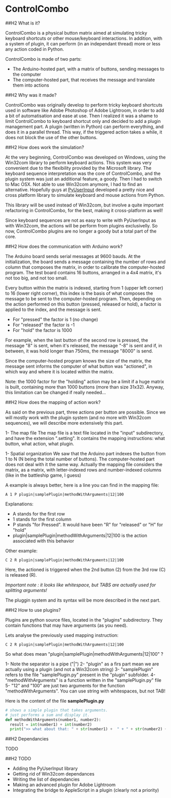 ControlCombo
============

##H2 What is it?

ControlCombo is a physical button matrix aimed at simulating tricky keyboard shortcuts or other mouse/keyboard interactions. In addition, with a system of plugin, it can perform (in an independant thread) more or less any action coded in Python.

ControlCombo is made of two parts:
- The Arduino-hosted part, with a matrix of buttons, sending messages to the computer
- The computer-hosted part, that receives the message and translate them into actions



##H2 Why was it made?

ControlCombo was originally develop to perform tricky keyboard shortcuts used in software like Adobe Photoshop of Adobe Lightroom, in order to add a bit of automatisation and ease at use.
Then I realized it was a shame to limit ControlCombo to keyboard shortcut only and decided to add a plugin management part. A plugin (written in Python) can perform everything, and does it in a parallel thread. This way, if the triggered action takes a while, it does not block the use of the other buttons.



##H2 How does work the simulation?

At the very beginning, ControlCombo was developed on Windows, using the Win32com library to perform keyboard actions. This system was very convenient due to the flexibility provided by the Microsoft library. The keyboard sequence interpretation was the core of ControlCombo, and the plugin system was just an additional feature, a goody.
Then I had to switch to Mac OSX. Not able to use Win32com anymore, I had to find an alternative. Hopefully guys at [PyUserInput](https://github.com/SavinaRoja/PyUserInput) developed a pretty nice and cross platform library to simulate keyboard and mouse actions from Python.

This library will be used instead of Win32com, but involve a quite important refactoring in ControlCombo, for the best, making it cross-platform as well!

Since keyboard sequences are not as easy to write with PyUserInput as with Win32com, the actions will be perform from plugins exclusivelly. So now, ControlCombo plugins are no longer a goody but a total part of the core.



##H2 How does the communication with Arduino work?

The Arduino board sends serial messages at 9600 bauds. At the initialization, the board sends a message containing the number of rows and column that composes the matrix, in order to calibrate the computer-hosted program. The test board contains 16 buttons, arranged in a 4x4 matrix, it's not too big, and not too small.

Every button within the matrix is indexed, starting from 1 (upper left corner) to 16 (lower right corner), this index is the basis of what composes the message to be sent to the computer-hosted program. Then, depending on the action performed on this button (pressed, released or hold), a factor is applied to the index, and the message is sent.
- For "pressed" the factor is 1 (no change)
- For "released" the factor is -1
- For "hold" the factor is 1000

For example, when the last button of the second row is pressed, the message "8" is sent, when it's released, the message "-8" is sent and if, in between, it was hold longer than 750ms, the message "8000" is send.

Since the computer-hosted program knows the size of the matrix, the message sent informs the computer of what button was "actioned", in which way and where it is located within the matrix.

Note: the 1000 factor for the "holding" action may be a limit if a huge matrix is built, containing more than 1000 buttons (more than size 31x32). Anyway, this limitation can be changed if really needed...



##H2 How does the mapping of action work?

As said on the previous part, three actions per button are possible. Since we will mostly work with the plugin system (and no more with Win32com sequences), we will describe more extensively this part.

1- The map file
The map file is a text file located in the "input" subdirectory, and have the extension ".setting". It contains the mapping instructions: what button, what action, what plugin.


1- Spatial organization
We saw that the Arduino part indexes the button from 1 to N (N being the total number of buttons). The computer-hosted part does not deal with it the same way. Actually the mapping file considers the matrix, as a matrix, with letter-indexed rows and number-indexed columns (like in the battleship game, I guess)

A example is always better, here is a line you can find in the mapping file:

```
A 1 P plugin|samplePlugin|methodWithArguments|12|100

```

Explanations:
- A stands for the first row
- 1 stands for the first column
- P stands "for Pressed". It would have been "R" for "released" or "H" for "hold"
- plugin|samplePlugin|methodWithArguments|12|100 is the action associated with this behavior

Other example:

```
C 2 R plugin|samplePlugin|methodWithArguments|12|100
```
Here, the actioned is triggered when the 2nd button (2) from the 3rd row (C) is released (R).

_Important note : it looks like whitespace, but TABS are actually used for splitting arguments!_


The pluggin system and its syntax will be more described in the next part.


##H2 How to use plugins?

Plugins are python source files, located in the "plugins" subdirectory. They contain functions that may have arguments (as you need).

Lets analyse the previously used mapping instruction:

```
C 2 R plugin|samplePlugin|methodWithArguments|12|100
```

So what does mean "plugin|samplePlugin|methodWithArguments|12|100" ?

1- Note the separator is a pipe ("|")
2- "plugin" as a firs part mean we are actually using a plugin (and not a Win32com string)
3- "samplePlugin" refers to the file "samplePlugin.py" present in the "plugin" subfolder.
4- "methodWithArguments" is a function written in the "samplePlugin.py" file
5- "12" and "100" are just two arguments for the function "methodWithArguments". You can use string with whitespaces, but not TAB!

Here is the content of the file __samplePlugin.py__

```python
# shows a simple plugin that takes arguments.
# just performs a sum and display it.
def methodWithArguments(number1, number2):
  result = int(number1) + int(number2)
  print(">> what about that: " + str(number1) +  " + " + str(number2) + " = " + str(result))
```


##H2 Dependancies

TODO


##H2 TODO

- Adding the PyUserInput library
- Getting rid of Win32com dependances
- Writing the list of dependancies
- Making an advanced plugin for Adobe Lightroom
- Integrating the bridge to AppleScript in a plugin (clearly not a priority)
